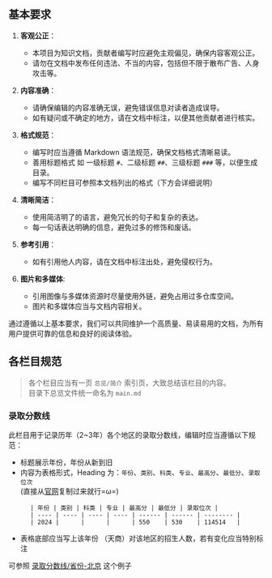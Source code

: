 
## 基本要求

1. **客观公正**：
    - 本项目为知识文档，贡献者编写时应避免主观偏见，确保内容客观公正。
    - 请勿在文档中发布任何违法、不当的内容，包括但不限于散布广告、人身攻击等。

2. **内容准确**：
    - 请确保编辑的内容准确无误，避免错误信息对读者造成误导。
    - 如有疑问或不确定的地方，请在文档中标注，以便其他贡献者进行核实。

3. **格式规范**：
    - 编写时应当遵循 Markdown 语法规范，确保文档格式清晰易读。
    - 善用标题格式 如 一级标题 `#`、二级标题 `##`、三级标题 `###` 等，以便生成目录。
    - 编写不同栏目可参照本文档列出的格式（下方会详细说明）

4. **清晰简洁**：
    - 使用简洁明了的语言，避免冗长的句子和复杂的表达。
    - 每一句话表达明确的信息，避免过多的修饰和废话。

5. **参考引用**：
    - 如有引用他人内容，请在文档中标注出处，避免侵权行为。

6. **图片和多媒体**:
    - 引用图像与多媒体资源时尽量使用外链，避免占用过多仓库空间。
    - 图片和多媒体应当与文档内容相关。

通过遵循以上基本要求，我们可以共同维护一个高质量、易读易用的文档，为所有用户提供可靠的信息和良好的阅读体验。

## 各栏目规范

> 各个栏目应当有一页 `总览/简介` 索引页，大致总结该栏目的内容。</br>目录下总览文件统一命名为 `main.md`

### 录取分数线

此栏目用于记录历年（2~3年）各个地区的录取分数线，编辑时应当遵循以下规范：

 - 标题展示年份，年份从新到旧
 - 内容为表格形式，Heading 为：`年份`、`类别`、`科类`、`专业`、`最高分`、`最低分`、`录取位次`</br>(直接从[官网](https://zs.tjcu.edu.cn/)复制过来就行=ω=) 
```mark
      | 年份 | 类别 | 科类 | 专业 | 最高分 | 最低分 | 录取位次 |
      | ---- | ---- | ---- | ---- | ------ | ------ | -------- |
      | 2024 |      |      |      | 550    | 530    | 114514   |
```
 - 表格底部应当写上该年份 （天商）对该地区的招生人数，若有变化应当特别标注

可参照 [录取分数线/省份-北京](../admission/pk.md) 这个例子
